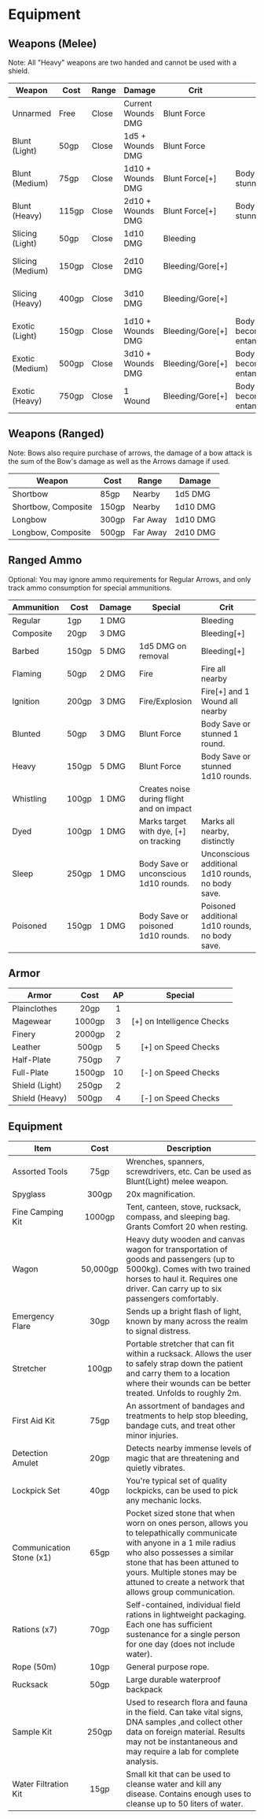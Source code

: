 # Equipment

## Weapons (Melee)

Note: All "Heavy" weapons are two handed and cannot be used with a shield.

| Weapon           | Cost  | Range | Damage             | Crit             | Special                                 | Examples                        |
|------------------|-------|-------|--------------------|------------------|-----------------------------------------|---------------------------------|
| Unnarmed         | Free  | Close | Current Wounds DMG | Blunt Force      |                                         |                                 |
| Blunt (Light)    | 50gp  | Close | 1d5 + Wounds DMG   | Blunt Force      |                                         | Brass Knuckles                  |
| Blunt (Medium)   | 75gp  | Close | 1d10 + Wounds DMG  | Blunt Force[+]   | Body Save or stunned 1 round.           | Hammer, Mace                    |
| Blunt (Heavy)    | 115gp | Close | 2d10 + Wounds DMG  | Blunt Force[+]   | Body Save or stunned 1 round.           | Warhammer, Maul, Staff          |
| Slicing (Light)  | 50gp  | Close | 1d10 DMG           | Bleeding         |                                         | Dagger, Knife                   |
| Slicing (Medium) | 150gp | Close | 2d10 DMG           | Bleeding/Gore[+] |                                         | Shortsword, Rapier, Falchion    |
| Slicing (Heavy)  | 400gp | Close | 3d10 DMG           | Bleeding/Gore[+] |                                         | Zweihander, Longsword, Claymore |
| Exotic (Light)   | 150gp | Close | 1d10 + Wounds DMG  | Bleeding/Gore[+] | Body Save or become entangled/disarmed. | Kusarigama, Morning Star, Sai   |
| Exotic (Medium)  | 500gp | Close | 3d10 + Wounds DMG  | Bleeding/Gore[+] | Body Save or become entangled/disarmed. | Hook Sword, Katana              |
| Exotic (Heavy)   | 750gp | Close | 1 Wound            | Bleeding/Gore[+] | Body Save or become entangled/disarmed. | Odachi, Flambard, Scythe        |

## Weapons (Ranged)

Note: Bows also require purchase of arrows, the damage of a bow attack is the sum of the Bow's damage as well as the Arrows damage if used.

| Weapon              | Cost  | Range    | Damage   |
|---------------------|-------|----------|----------|
| Shortbow            | 85gp  | Nearby   | 1d5 DMG  |
| Shortbow, Composite | 150gp | Nearby   | 1d10 DMG |
| Longbow             | 300gp | Far Away | 1d10 DMG |
| Longbow, Composite  | 500gp | Far Away | 2d10 DMG |

## Ranged Ammo

Optional: You may ignore ammo requirements for Regular Arrows, and only track ammo consumption for special ammunitions.

| Ammunition | Cost  | Damage | Special                                   | Crit                                              |
|------------|-------|--------|-------------------------------------------|---------------------------------------------------|
| Regular    | 1gp   | 1 DMG  |                                           | Bleeding                                          |
| Composite  | 20gp  | 3 DMG  |                                           | Bleeding[+]                                       |
| Barbed     | 150gp | 5 DMG  | 1d5 DMG on removal                        | Bleeding[+]                                       |
| Flaming    | 50gp  | 2 DMG  | Fire                                      | Fire all nearby                                   |
| Ignition   | 200gp | 3 DMG  | Fire/Explosion                            | Fire[+] and 1 Wound all nearby                    |
| Blunted    | 50gp  | 3 DMG  | Blunt Force                               | Body Save or stunned 1 round.                     |
| Heavy      | 150gp | 5 DMG  | Blunt Force                               | Body Save or stunned 1d10 rounds.                 |
| Whistling  | 100gp | 1 DMG  | Creates noise during flight and on impact |                                                   |
| Dyed       | 100gp | 1 DMG  | Marks target with dye, [+] on tracking    | Marks all nearby, distinctly                      |
| Sleep      | 250gp | 1 DMG  | Body Save or unconscious 1d10 rounds.     | Unconscious additional 1d10 rounds, no body save. |
| Poisoned   | 150gp | 1 DMG  | Body Save or poisoned 1d10 rounds.        | Poisoned additional 1d10 rounds, no body save.    |

## Armor

| Armor          |  Cost  | AP |           Special          |
|----------------|:------:|:--:|:--------------------------:|
| Plainclothes   |  20gp  |  1 |                            |
| Magewear       | 1000gp |  3 | [+] on Intelligence Checks |
| Finery         | 2000gp |  2 |                            |
| Leather        |  500gp |  5 |     [+] on Speed Checks    |
| Half-Plate     |  750gp |  7 |                            |
| Full-Plate     | 1500gp | 10 |     [-] on Speed Checks    |
| Shield (Light) | 250gp  | 2  |                            |
| Shield (Heavy) | 500gp  | 4  |     [-] on Speed Checks    |

## Equipment

| Item                     |   Cost   | Description                                                                                                                                                                                                                                                                      |
|--------------------------|:--------:|----------------------------------------------------------------------------------------------------------------------------------------------------------------------------------------------------------------------------------------------------------------------------------|
| Assorted Tools           |   75gp   | Wrenches, spanners, screwdrivers, etc. Can be used as Blunt(Light) melee weapon.                                                                                                                                                                                                 |
| Spyglass                 |   300gp  | 20x magnification.                                                                                                                                                                                                                                                               |
| Fine Camping Kit         |  1000gp  | Tent, canteen, stove, rucksack, compass, and sleeping bag. Grants Comfort 20 when resting.                                                                                                                                                                                       |
| Wagon                    | 50,000gp | Heavy duty wooden and canvas wagon for transportation of goods and passengers (up to 5000kg). Comes with two trained horses to haul it. Requires one driver. Can carry up to six passengers comfortably.                                                                         |
| Emergency Flare          |   30gp   | Sends up a bright flash of light, known by many across the realm to signal distress.                                                                                                                                                                                             |
| Stretcher                |   100gp  | Portable stretcher that can fit within a rucksack. Allows the user to safely strap down the patient and carry them to a location where their wounds can be better treated. Unfolds to roughly 2m.                                                                                |
| First Aid Kit            |   75gp   | An assortment of bandages and treatments to help stop bleeding, bandage cuts, and treat other minor injuries.                                                                                                                                                                    |
| Detection Amulet         |   20gp   | Detects nearby immense levels of magic that are threatening and quietly vibrates.                                                                                                                                                                                                |
| Lockpick Set             |   40gp   | You're typical set of quality lockpicks, can be used to pick any mechanic locks.                                                                                                                                                                                                 |
| Communication Stone (x1) |   65gp   | Pocket sized stone that when worn on ones person, allows you to telepathically communicate with anyone in a 1 mile radius who also possesses a similar stone that has been attuned to yours. Multiple stones may be attuned to create a network that allows group communication. |
| Rations (x7)             |   70gp   | Self-contained, individual field rations in lightweight packaging. Each one has sufficient sustenance for a single person for one day (does not include water).                                                                                                                  |
| Rope (50m)               |   10gp   | General purpose rope.                                                                                                                                                                                                                                                            |
| Rucksack                 |   50gp   | Large durable waterproof backpack                                                                                                                                                                                                                                                |
| Sample Kit               |   250gp  | Used to research flora and fauna in the field. Can take vital signs, DNA samples ,and collect other data on foreign material. Results may not be instantaneous and may require a lab for complete analysis.                                                                      |
| Water Filtration Kit     |   15gp   | Small kit that can be used to cleanse water and kill any disease. Contains enough uses to cleanse up to 50 liters of water.                                                                                                                                                      |